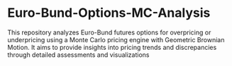 # Euro-Bund-Options-MC-Analysis
This repository analyzes Euro-Bund futures options for overpricing or underpricing using a Monte Carlo pricing engine with Geometric Brownian Motion. It aims to provide insights into pricing trends and discrepancies through detailed assessments and visualizations

